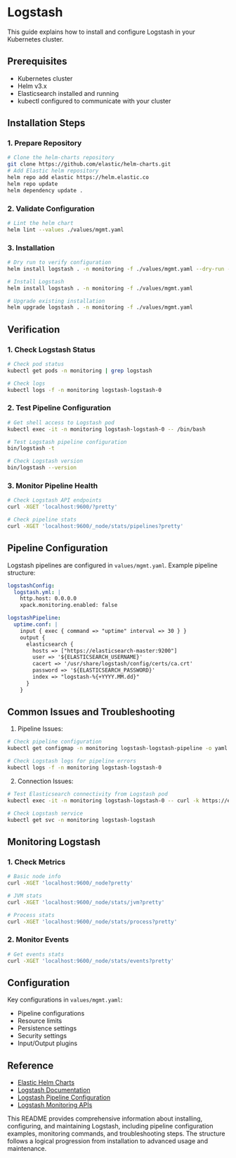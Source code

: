 # Logstash

This guide explains how to install and configure Logstash in your Kubernetes cluster.

## Prerequisites

- Kubernetes cluster
- Helm v3.x
- Elasticsearch installed and running
- kubectl configured to communicate with your cluster

## Installation Steps

### 1. Prepare Repository
```bash
# Clone the helm-charts repository
git clone https://github.com/elastic/helm-charts.git
# Add Elastic helm repository
helm repo add elastic https://helm.elastic.co
helm repo update
helm dependency update .
```

### 2. Validate Configuration
```bash
# Lint the helm chart
helm lint --values ./values/mgmt.yaml
```

### 3. Installation
```bash
# Dry run to verify configuration
helm install logstash . -n monitoring -f ./values/mgmt.yaml --dry-run --debug >> dry-run-result

# Install Logstash
helm install logstash . -n monitoring -f ./values/mgmt.yaml

# Upgrade existing installation
helm upgrade logstash . -n monitoring -f ./values/mgmt.yaml
```

## Verification

### 1. Check Logstash Status
```bash
# Check pod status
kubectl get pods -n monitoring | grep logstash

# Check logs
kubectl logs -f -n monitoring logstash-logstash-0
```

### 2. Test Pipeline Configuration
```bash
# Get shell access to Logstash pod
kubectl exec -it -n monitoring logstash-logstash-0 -- /bin/bash

# Test Logstash pipeline configuration
bin/logstash -t

# Check Logstash version
bin/logstash --version
```

### 3. Monitor Pipeline Health
```bash
# Check Logstash API endpoints
curl -XGET 'localhost:9600/?pretty'

# Check pipeline stats
curl -XGET 'localhost:9600/_node/stats/pipelines?pretty'
```

## Pipeline Configuration

Logstash pipelines are configured in `values/mgmt.yaml`. Example pipeline structure:

```yaml
logstashConfig:
  logstash.yml: |
    http.host: 0.0.0.0
    xpack.monitoring.enabled: false

logstashPipeline:
  uptime.conf: |
    input { exec { command => "uptime" interval => 30 } }
    output {
      elasticsearch {
        hosts => ["https://elasticsearch-master:9200"]
        user => '${ELASTICSEARCH_USERNAME}'
        cacert => '/usr/share/logstash/config/certs/ca.crt'
        password => '${ELASTICSEARCH_PASSWORD}'
        index => "logstash-%{+YYYY.MM.dd}"   
      }
    }
```

## Common Issues and Troubleshooting

1. Pipeline Issues:
```bash
# Check pipeline configuration
kubectl get configmap -n monitoring logstash-logstash-pipeline -o yaml

# Check Logstash logs for pipeline errors
kubectl logs -f -n monitoring logstash-logstash-0
```

2. Connection Issues:
```bash
# Test Elasticsearch connectivity from Logstash pod
kubectl exec -it -n monitoring logstash-logstash-0 -- curl -k https://elasticsearch-master:9200

# Check Logstash service
kubectl get svc -n monitoring logstash-logstash
```

## Monitoring Logstash

### 1. Check Metrics
```bash
# Basic node info
curl -XGET 'localhost:9600/_node?pretty'

# JVM stats
curl -XGET 'localhost:9600/_node/stats/jvm?pretty'

# Process stats
curl -XGET 'localhost:9600/_node/stats/process?pretty'
```

### 2. Monitor Events
```bash
# Get events stats
curl -XGET 'localhost:9600/_node/stats/events?pretty'
```

## Configuration

Key configurations in `values/mgmt.yaml`:

- Pipeline configurations
- Resource limits
- Persistence settings
- Security settings
- Input/Output plugins

## Reference

- [Elastic Helm Charts](https://github.com/elastic/helm-charts)
- [Logstash Documentation](https://www.elastic.co/guide/en/logstash/current/index.html)
- [Logstash Pipeline Configuration](https://www.elastic.co/guide/en/logstash/current/configuration.html)
- [Logstash Monitoring APIs](https://www.elastic.co/guide/en/logstash/current/monitoring-logstash.html)


This README provides comprehensive information about installing, configuring, and maintaining Logstash, including pipeline configuration examples, monitoring commands, and troubleshooting steps. The structure follows a logical progression from installation to advanced usage and maintenance.